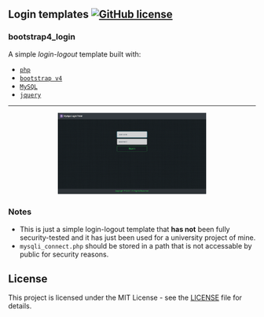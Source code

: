 ## Login templates  [![GitHub license](https://img.shields.io/badge/license-MIT-blue.svg)](https://github.com/chrispetrou/youtube2mp3/blob/master/LICENSE)

### bootstrap4_login

A simple _login-logout_ template built with:

*   [`php`](https://secure.php.net/index.php)
*   [`bootstrap v4`](https://getbootstrap.com/)
*   [`MySQL`](https://www.mysql.com/)
*   [`jquery`](https://jquery.com/)
---

<center><img src="img/signin.png" width="60%"></center>

### Notes

*   This is just a simple login-logout template that **has not** been fully security-tested and it has just been used for a university project of mine.
*   `mysqli_connect.php` should be stored in a path that is not accessable by public for security reasons.

## License

This project is licensed under the MIT License - see the [LICENSE](LICENSE) file for details.